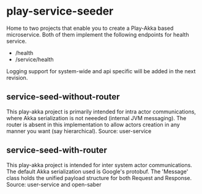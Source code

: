 # play-service-seeder

Home to two projects that enable you to create a Play-Akka based microservice. Both of them implement the following endpoints for health service. 
* /health
* /service/health

Logging support for system-wide and api specific will be added in the next revision.

## service-seed-without-router
This play-akka project is primarily intended for intra actor communications, where Akka serialization is not neeeded (internal JVM messaging). The router is absent in this implementation to allow actors creation in any manner you want (say hierarchical).
Source: user-service 

## service-seed-with-router
This play-akka project is intended for inter system actor communications. The default Akka serialization used is Google's protobuf. The 'Message' class holds the unified payload structure for both Request and Response.
Source: user-service and open-saber 

